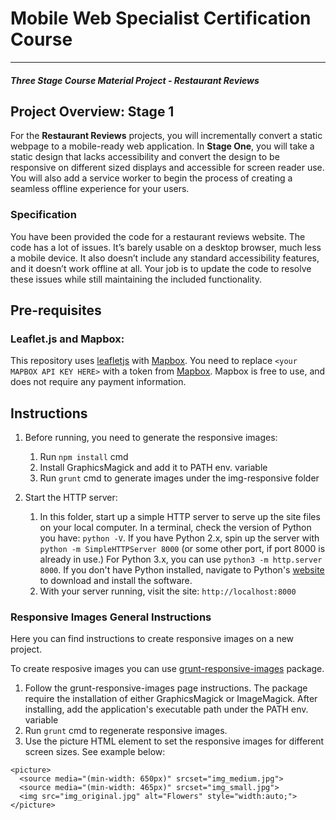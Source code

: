 # Mobile Web Specialist Certification Course
---
#### _Three Stage Course Material Project - Restaurant Reviews_

## Project Overview: Stage 1

For the **Restaurant Reviews** projects, you will incrementally convert a static webpage to a mobile-ready web application. In **Stage One**, you will take a static design that lacks accessibility and convert the design to be responsive on different sized displays and accessible for screen reader use. You will also add a service worker to begin the process of creating a seamless offline experience for your users.

### Specification

You have been provided the code for a restaurant reviews website. The code has a lot of issues. It’s barely usable on a desktop browser, much less a mobile device. It also doesn’t include any standard accessibility features, and it doesn’t work offline at all. Your job is to update the code to resolve these issues while still maintaining the included functionality. 

## Pre-requisites



### Leaflet.js and Mapbox:

This repository uses [leafletjs](https://leafletjs.com/) with [Mapbox](https://www.mapbox.com/). You need to replace `<your MAPBOX API KEY HERE>` with a token from [Mapbox](https://www.mapbox.com/). Mapbox is free to use, and does not require any payment information. 


## Instructions

1. Before running, you need to generate the responsive images:
    1. Run ``npm install`` cmd
    2. Install GraphicsMagick and add it to PATH env. variable
    3. Run ``grunt`` cmd to generate images under  the img-responsive folder

2. Start the HTTP server:
    1. In this folder, start up a simple HTTP server to serve up the site files on your local computer. 
In a terminal, check the version of Python you have: `python -V`. If you have Python 2.x, spin up the server with `python -m SimpleHTTPServer 8000` (or some other port, if port 8000 is already in use.) For Python 3.x, you can use `python3 -m http.server 8000`. If you don't have Python installed, navigate to Python's [website](https://www.python.org/) to download and install the software.
    2. With your server running, visit the site: `http://localhost:8000` 



### Responsive Images General Instructions

Here you can find instructions to create responsive images on a new project.

To create resposive images you can use [grunt-responsive-images](https://www.npmjs.com/package/grunt-responsive-images) package. 

1. Follow the grunt-responsive-images page instructions. The package require the installation of either GraphicsMagick or ImageMagick. After installing, add the application's executable path under the PATH env. variable
2. Run `grunt` cmd to regenerate responsive images.
3. Use the picture HTML element to set the responsive images for different screen sizes. See example below:

```
<picture>
  <source media="(min-width: 650px)" srcset="img_medium.jpg">
  <source media="(min-width: 465px)" srcset="img_small.jpg">
  <img src="img_original.jpg" alt="Flowers" style="width:auto;">
</picture>
```